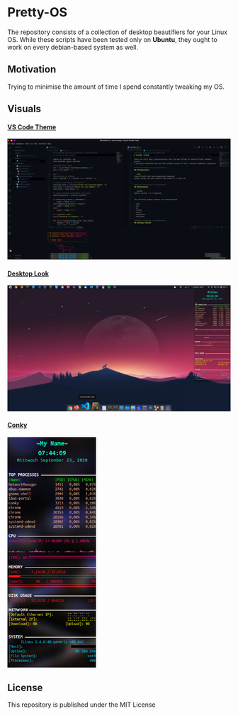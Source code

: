 # Pretty-OS

The repository consists of a collection of desktop beautifiers for your Linux OS.
While these scripts have been tested only on **Ubuntu**, they ought to work on every debian-based system as well.

## Motivation

Trying to minimise the amount of time I spend constantly tweaking my OS.

## Visuals

<p align="left">
<h4 style="text-decoration: underline;">VS Code Theme</h4>
    <img src="./vscode/ayu-dark-theme.png" width="600" title="Ayu Dark Theme"><br/>
<h4 style="text-decoration: underline;">Desktop Look</h4>
    <img src="./plank/izzo-desktop.png" width="600" title="Plank dock"><br/>
<h4 style="text-decoration: underline;">Conky</h4>
    <img src="./conky/conky-img.png" width="200" title="Personal Conky Theme">
</p>

## License

This repository is published under the MIT License
